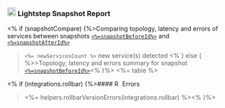 ### <img src="<%=helpers.icons.LIGHTSTEP_ICON%>" height="20px" alt="Lightstep Logo"/> Lightstep Snapshot Report
<% if (snapshotCompare) {%>Comparing topology, latency and errors of services between snapshots [`<%=snapshotBeforeId%>`](<%=helpers.snapshotLink(lightstepProj, snapshotBeforeId)%>) and [`<%=snapshotAfterId%>`](<%=helpers.snapshotLink(lightstepProj, snapshotAfterId)%>)
> `<%= newServicesCount %>` new service(s) detected
<% } else { %>>Topology, latency and errors summary for snapshot [`<%=snapshotBeforeId%>`](<%=helpers.snapshotLink(lightstepProj, snapshotBeforeId)%>)<% }%>
<%= table %>

<% if (integrations.rollbar) {%>#### <img src="<%=helpers.icons.ROLLBAR_ICON%>" height="14px" alt="Rollbar Logo"/> Errors
> <%= helpers.rollbarVersionErrors(integrations.rollbar) %><% }%>
